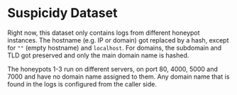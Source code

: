# Suspicidy Dataset

Right now, this dataset only contains logs from different honeypot instances. 
The hostname (e.g. IP or domain) got replaced by a hash, except for `""` (empty hostname) and `localhost`. 
For domains, the subdomain and TLD got preserved and only the main domain name is hashed.

The honeypots 1-3 run on different servers, on port 80, 4000, 5000 and 7000 and have no domain name assigned to them.
Any domain name that is found in the logs is configured from the caller side.
